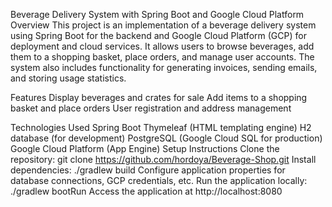 Beverage Delivery System with Spring Boot and Google Cloud Platform
Overview
This project is an implementation of a beverage delivery system using Spring Boot for the backend and Google Cloud Platform (GCP) for deployment and cloud services. It allows users to browse beverages, add them to a shopping basket, place orders, and manage user accounts. The system also includes functionality for generating invoices, sending emails, and storing usage statistics.

Features
Display beverages and crates for sale
Add items to a shopping basket and place orders
User registration and address management

Technologies Used
Spring Boot
Thymeleaf (HTML templating engine)
H2 database (for development)
PostgreSQL (Google Cloud SQL for production)
Google Cloud Platform (App Engine)
Setup Instructions
Clone the repository: git clone https://github.com/hordoya/Beverage-Shop.git
Install dependencies: ./gradlew build
Configure application properties for database connections, GCP credentials, etc.
Run the application locally: ./gradlew bootRun
Access the application at http://localhost:8080
